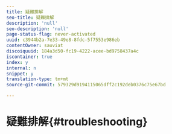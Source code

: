 ```yaml
---
title: 疑難排解
seo-title: 疑難排解
description: 'null'
seo-description: 'null'
page-status-flag: never-activated
uuid: c3944b2a-7e33-49e8-8fdc-5f7553e986eb
contentOwner: sauviat
discoiquuid: 184a3d50-fc19-4222-acee-bd9758437a4c
iscontainer: true
index: y
internal: n
snippet: y
translation-type: tm+mt
source-git-commit: 579329d9194115065dff2c192deb0376c75e67bd

---
```



# 疑難排解{#troubleshooting}

